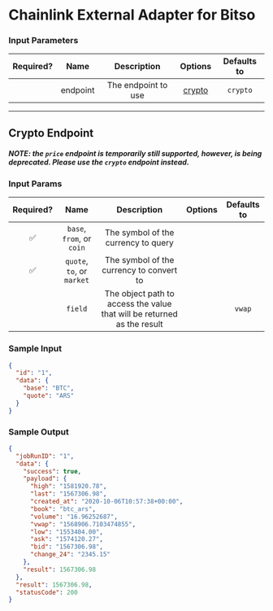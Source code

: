 # Chainlink External Adapter for Bitso

### Input Parameters

| Required? |   Name   |     Description     |          Options           | Defaults to |
| :-------: | :------: | :-----------------: | :------------------------: | :---------: |
|           | endpoint | The endpoint to use | [crypto](#Crypto-Endpoint) |  `crypto`   |

---

## Crypto Endpoint
##### NOTE: the `price` endpoint is temporarily still supported, however, is being deprecated. Please use the `crypto` endpoint instead.
### Input Params

| Required? |            Name            |                               Description                               | Options | Defaults to |
| :-------: | :------------------------: | :---------------------------------------------------------------------: | :-----: | :---------: |
|    ✅     | `base`, `from`, or `coin`  |                   The symbol of the currency to query                   |         |             |
|    ✅     | `quote`, `to`, or `market` |                The symbol of the currency to convert to                 |         |             |
|           |          `field`           | The object path to access the value that will be returned as the result |         |   `vwap`    |

### Sample Input

```json
{
  "id": "1",
  "data": {
    "base": "BTC",
    "quote": "ARS"
  }
}
```

### Sample Output

```json
{
  "jobRunID": "1",
  "data": {
    "success": true,
    "payload": {
      "high": "1581920.78",
      "last": "1567306.98",
      "created_at": "2020-10-06T10:57:38+00:00",
      "book": "btc_ars",
      "volume": "16.96252687",
      "vwap": "1568906.7103474855",
      "low": "1553404.00",
      "ask": "1574120.27",
      "bid": "1567306.98",
      "change_24": "2345.15"
    },
    "result": 1567306.98
  },
  "result": 1567306.98,
  "statusCode": 200
}
```
